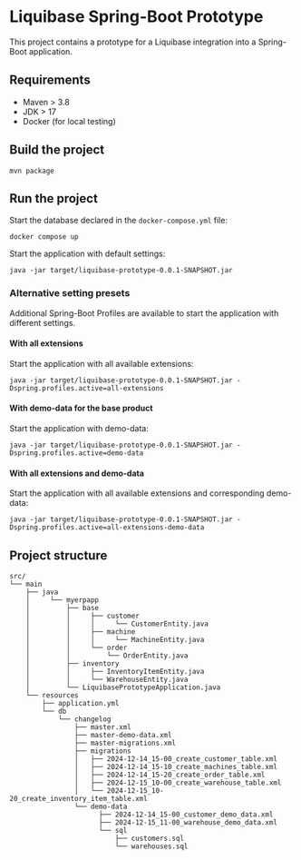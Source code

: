 # Liquibase Spring-Boot Prototype

This project contains a prototype for a Liquibase integration into a Spring-Boot application.

## Requirements

- Maven > 3.8
- JDK > 17
- Docker (for local testing)

## Build the project

```shell
mvn package
```

## Run the project

Start the database declared in the `docker-compose.yml` file:

```shell
docker compose up
```

Start the application with default settings:

```shell
java -jar target/liquibase-prototype-0.0.1-SNAPSHOT.jar
```

### Alternative setting presets

Additional Spring-Boot Profiles are available to start the application with different settings.

#### With all extensions

Start the application with all available extensions:

```shell
java -jar target/liquibase-prototype-0.0.1-SNAPSHOT.jar -Dspring.profiles.active=all-extensions
```

#### With demo-data for the base product

Start the application with demo-data:

```shell
java -jar target/liquibase-prototype-0.0.1-SNAPSHOT.jar -Dspring.profiles.active=demo-data
```

#### With all extensions and demo-data

Start the application with all available extensions and corresponding demo-data:

```shell
java -jar target/liquibase-prototype-0.0.1-SNAPSHOT.jar -Dspring.profiles.active=all-extensions-demo-data
```


## Project structure

```
src/
└── main
    ├── java
    │     └── myerpapp
    │         ├── base
    │         │     ├── customer
    │         │     │     └── CustomerEntity.java
    │         │     ├── machine
    │         │     │     └── MachineEntity.java
    │         │     └── order
    │         │         └── OrderEntity.java
    │         ├── inventory
    │         │     ├── InventoryItemEntity.java
    │         │     └── WarehouseEntity.java
    │         └── LiquibasePrototypeApplication.java
    └── resources
        ├── application.yml
        └── db
            └── changelog
                ├── master.xml
                ├── master-demo-data.xml
                ├── master-migrations.xml
                ├── migrations
                │   ├── 2024-12-14_15-00_create_customer_table.xml
                │   ├── 2024-12-14_15-10_create_machines_table.xml
                │   ├── 2024-12-14_15-20_create_order_table.xml
                │   ├── 2024-12-15_10-00_create_warehouse_table.xml
                │   └── 2024-12-15_10-20_create_inventory_item_table.xml
                └── demo-data
                      ├── 2024-12-14_15-00_customer_demo_data.xml
                      ├── 2024-12-15_11-00_warehouse_demo_data.xml
                      └── sql
                          ├── customers.sql
                          └── warehouses.sql
```
